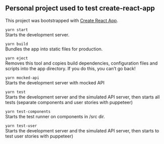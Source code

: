 Personal project used to test create-react-app
----

This project was bootstrapped with [Create React App](https://github.com/facebook/create-react-app).

`yarn start`  
Starts the development server.

`yarn build`  
Bundles the app into static files for production.

`yarn eject`  
Removes this tool and copies build dependencies, configuration files
and scripts into the app directory. If you do this, you can’t go back!

`yarn mocked-api`  
Starts the development server with mocked API

`yarn test`  
Starts the development server and the simulated API server, then starts all tests (separate components and user stories with puppeteer)

`yarn test-components`  
Starts the test runner on components in /src dir.

`yarn test-user`  
Starts the development server and the simulated API server, then starts to test user stories with puppeteer)


